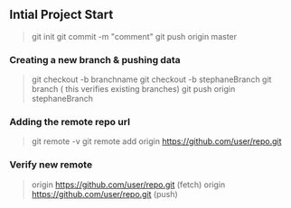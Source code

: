 ## Intial Project Start 

> git init
> git commit -m "comment"
> git push origin master

### Creating a new branch & pushing data

> git checkout -b branchname
> git checkout -b stephaneBranch
> git branch ( this verifies existing branches)
> git push origin stephaneBranch 

### Adding the remote repo url 

> git remote -v
> git remote add origin https://github.com/user/repo.git

### Verify new remote

> origin  https://github.com/user/repo.git (fetch)
> origin  https://github.com/user/repo.git (push)